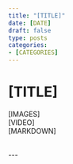 ```yaml
---
title: "[TITLE]"
date: [DATE]
draft: false
type: posts
categories: 
- [CATEGORIES]
---
```

# [TITLE]
[IMAGES]
<br/>
[VIDEO]
<br/>
[MARKDOWN]

<br/>
---
